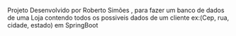 Projeto Desenvolvido por Roberto Simões , para fazer um banco de dados de uma Loja contendo todos os possiveis dados de um cliente ex:(Cep, rua, cidade, estado) em SpringBoot
